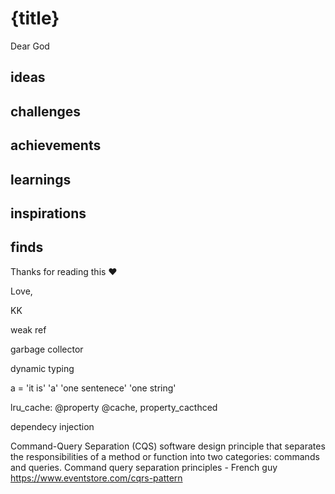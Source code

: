 # {title}


Dear God


## ideas

## challenges

## achievements

## learnings

## inspirations

## finds

Thanks for reading this ❤️

Love,

KK

weak ref

garbage collector

dynamic typing

a = 'it is' 'a' 'one sentenece' 'one string'


 
lru_cache: @property @cache, property_cacthced

dependecy injection

Command-Query Separation (CQS) 
software design principle that separates the responsibilities of a method or function into two categories: commands and queries.
Command query separation principles - French guy
https://www.eventstore.com/cqrs-pattern